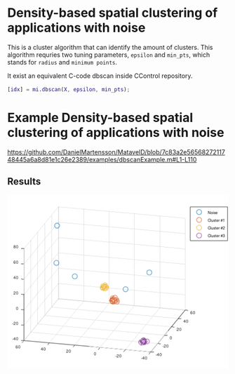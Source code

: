 # Density-based spatial clustering of applications with noise

This is a cluster algorithm that can identify the amount of clusters. 
This algorithm requries two tuning parameters, `epsilon` and `min_pts`, which stands for `radius` and `minimum points`.

It exist an equivalent C-code dbscan inside CControl repository.

```matlab
[idx] = mi.dbscan(X, epsilon, min_pts);
```

# Example Density-based spatial clustering of applications with noise

https://github.com/DanielMartensson/MataveID/blob/7c83a2e5656827211748445a6a8d81e1c26e2389/examples/dbscanExample.m#L1-L110

## Results
![Box Jenkins Results](../pictures/DBSCAN_Result.png)
